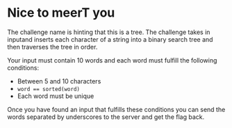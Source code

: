 # Nice to meerT you
The challenge name is hinting that this is a tree. The challenge takes in inputand inserts each character of a string into a binary search tree and then traverses the tree in order.

Your input must contain 10 words and each word must fulfill the following conditions:
* Between 5 and 10 characters
* `word == sorted(word)`
* Each word must be unique

Once you have found an input that fulfills these conditions you can send the words separated by underscores to the server and get the flag back.

